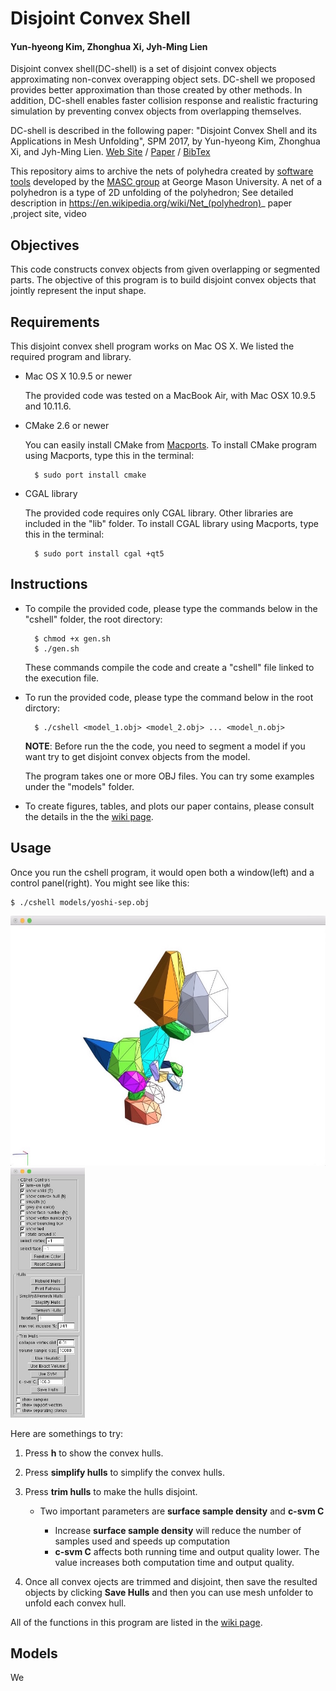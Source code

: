 # Disjoint Convex Shell
#### Yun-hyeong Kim, Zhonghua Xi, Jyh-Ming Lien

Disjoint convex shell(DC-shell) is a set of disjoint convex objects approximating non-convex overapping object sets.
DC-shell we proposed provides better approximation than those created by other methods. 
In addition, DC-shell enables faster collision response and realistic fracturing simulation by preventing convex objects from overlapping themselves.


DC-shell is described in the following paper: 
	"Disjoint Convex Shell and its Applications in Mesh Unfolding", SPM 2017, by Yun-hyeong Kim, Zhonghua Xi, and Jyh-Ming Lien.
	[Web Site](http://masc.cs.gmu.edu/wiki/DCShell) / [Paper]() / [BibTex]()



This repository aims to archive the nets of polyhedra created by [software tools](http://masc.cs.gmu.edu/wiki/Origami) developed by the [MASC group](http://masc.cs.gmu.edu) at George Mason University. 
A net of a polyhedron is a type of 2D unfolding of the polyhedron; See detailed description in https://en.wikipedia.org/wiki/Net_(polyhedron)_
paper ,project site, video

## Objectives

This code constructs convex objects from given overlapping or segmented parts.
The objective of this program is to build disjoint convex objects that jointly represent the input shape.

## Requirements

This disjoint convex shell program works on Mac OS X. We listed the required program and library.

* Mac OS X 10.9.5 or newer

	The provided code was tested on a MacBook Air, with Mac OSX 10.9.5 and 10.11.6.
* CMake 2.6 or newer

	You can easily install CMake from [Macports](). To install CMake program using Macports, type this in the terminal:

		$ sudo port install cmake

* CGAL library

	The provided code requires only CGAL library. Other libraries are included in the "lib" folder. To install CGAL library using Macports, type this in the terminal:

		$ sudo port install cgal +qt5

## Instructions

* To compile the provided code, please type the commands below in the "cshell" folder, the root directory:

		$ chmod +x gen.sh
		$ ./gen.sh

	These commands compile the code and create a "cshell" file linked to the execution file.

* To run the provided code, please type the command below in the root dirctory:

		$ ./cshell <model_1.obj> <model_2.obj> ... <model_n.obj>

	**NOTE**: Before run the the code, you need to segment a model if you want try to get disjoint convex objects from the model.

	The program takes one or more OBJ files. You can try some examples under the "models" folder. 

* To create figures, tables, and plots  our paper contains, please consult the details in the the [wiki page](https://github.com/yunhkim/dcshell/wiki). 


## Usage
Once you run the cshell program, it would open both a window(left) and a control panel(right). You might see like this:

	$ ./cshell models/yoshi-sep.obj

<img src="./window.jpg" height="400" alt="window"> <img src="./control_panel.jpg" height="400" alt="control_panel">

Here are somethings to try:
1. Press **h** to show the convex hulls.
2. Press **simplify hulls** to simplify the convex hulls.
3. Press **trim hulls** to make the hulls disjoint.
	* Two important parameters are **surface sample density** and **c-svm C**
			
		* Increase **surface sample density** will reduce the number of samples used and speeds up computation
		* **c-svm C** affects both running time and output quality lower. The value increases both computation time and output quality.

4. Once all convex ojects are trimmed and disjoint, then save the resulted objects by clicking **Save Hulls** and then you can use mesh unfolder to unfold each convex hull.

All of the functions in this program are listed in the [wiki page](https://github.com/yunhkim/dcshell/wiki). 

## Models

We 


